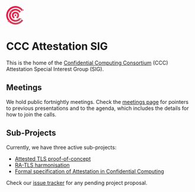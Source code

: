<img src="ccc.png" width="50" height="50">

# CCC Attestation SIG

This is the home of the [Confidential Computing Consortium](https://confidentialcomputing.io) (CCC) Attestation Special Interest Group (SIG).

## Meetings

We hold public fortnightly meetings.
Check the [meetings page](https://github.com/ccc-attestation/meetings) for pointers to previous presentations and to the agenda, which includes the details for how to join the calls.

## Sub-Projects

Currently, we have three active sub-projects:

* [Attested TLS proof-of-concept](https://github.com/ccc-attestation/attested-tls-poc)
* [RA-TLS harmonisation](https://github.com/ccc-attestation/interoperable-ra-tls)
* [Formal specification of Attestation in Confidential Computing](https://github.com/ccc-attestation/formal-spec-TEE)


Check our [issue tracker](https://github.com/ccc-attestation/governance/issues) for any pending project proposal.
